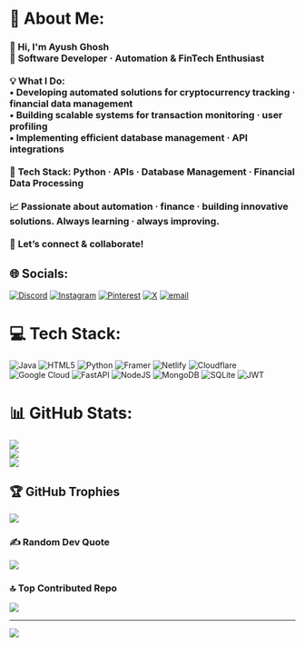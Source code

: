 # 💫 About Me:
### 👋 Hi, I'm Ayush Ghosh  <br>🚀 **Software Developer · Automation & FinTech Enthusiast**  <br><br>💡 **What I Do:**  <br>• Developing automated solutions for cryptocurrency tracking · financial data management  <br>• Building scalable systems for transaction monitoring · user profiling  <br>• Implementing efficient database management · API integrations  <br><br>🔧 **Tech Stack:** Python · APIs · Database Management · Financial Data Processing  <br><br>📈 Passionate about automation · finance · building innovative solutions. Always learning · always improving.  <br><br>📩 **Let’s connect & collaborate!**  <br>


## 🌐 Socials:
[![Discord](https://img.shields.io/badge/Discord-%237289DA.svg?logo=discord&logoColor=white)](https://discord.gg/https://discord.gg/VjwaGDXQmR) [![Instagram](https://img.shields.io/badge/Instagram-%23E4405F.svg?logo=Instagram&logoColor=white)](https://instagram.com/_polymath_a_) [![Pinterest](https://img.shields.io/badge/Pinterest-%23E60023.svg?logo=Pinterest&logoColor=white)](https://pinterest.com/not_ayushg) [![X](https://img.shields.io/badge/X-black.svg?logo=X&logoColor=white)](https://x.com/_polymath_a_) [![email](https://img.shields.io/badge/Email-D14836?logo=gmail&logoColor=white)](mailto:ayushghosh049@gmail.com) 

# 💻 Tech Stack:
![Java](https://img.shields.io/badge/java-%23ED8B00.svg?style=for-the-badge&logo=openjdk&logoColor=white) ![HTML5](https://img.shields.io/badge/html5-%23E34F26.svg?style=for-the-badge&logo=html5&logoColor=white) ![Python](https://img.shields.io/badge/python-3670A0?style=for-the-badge&logo=python&logoColor=ffdd54) ![Framer](https://img.shields.io/badge/Framer-black?style=for-the-badge&logo=framer&logoColor=blue) ![Netlify](https://img.shields.io/badge/netlify-%23000000.svg?style=for-the-badge&logo=netlify&logoColor=#00C7B7) ![Cloudflare](https://img.shields.io/badge/Cloudflare-F38020?style=for-the-badge&logo=Cloudflare&logoColor=white) ![Google Cloud](https://img.shields.io/badge/GoogleCloud-%234285F4.svg?style=for-the-badge&logo=google-cloud&logoColor=white) ![FastAPI](https://img.shields.io/badge/FastAPI-005571?style=for-the-badge&logo=fastapi) ![NodeJS](https://img.shields.io/badge/node.js-6DA55F?style=for-the-badge&logo=node.js&logoColor=white) ![MongoDB](https://img.shields.io/badge/MongoDB-%234ea94b.svg?style=for-the-badge&logo=mongodb&logoColor=white) ![SQLite](https://img.shields.io/badge/sqlite-%2307405e.svg?style=for-the-badge&logo=sqlite&logoColor=white) ![JWT](https://img.shields.io/badge/JWT-black?style=for-the-badge&logo=JSON%20web%20tokens)
# 📊 GitHub Stats:
![](https://github-readme-stats.vercel.app/api?username=realdev-ghosh&theme=dark&hide_border=false&include_all_commits=false&count_private=true)<br/>
![](https://nirzak-streak-stats.vercel.app/?user=realdev-ghosh&theme=dark&hide_border=false)<br/>
![](https://github-readme-stats.vercel.app/api/top-langs/?username=realdev-ghosh&theme=dark&hide_border=false&include_all_commits=false&count_private=true&layout=compact)

## 🏆 GitHub Trophies
![](https://github-profile-trophy.vercel.app/?username=realdev-ghosh&theme=radical&no-frame=false&no-bg=true&margin-w=4)

### ✍️ Random Dev Quote
![](https://quotes-github-readme.vercel.app/api?type=horizontal&theme=radical)

### 🔝 Top Contributed Repo
![](https://github-contributor-stats.vercel.app/api?username=realdev-ghosh&limit=5&theme=dark&combine_all_yearly_contributions=true)

---
[![](https://visitcount.itsvg.in/api?id=realdev-ghosh&icon=0&color=0)](https://visitcount.itsvg.in)

<!-- Proudly created with GPRM ( https://gprm.itsvg.in ) -->

